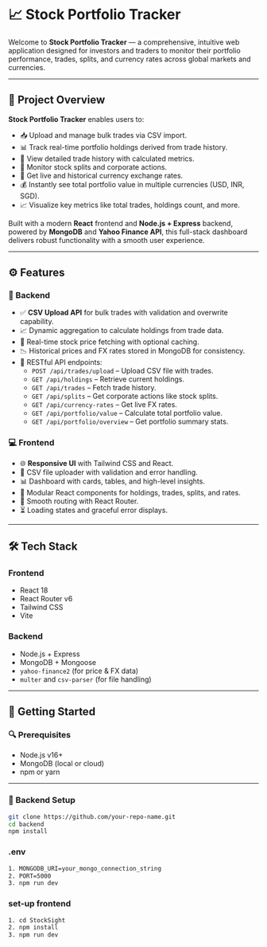 # 📈 Stock Portfolio Tracker

Welcome to **Stock Portfolio Tracker** — a comprehensive, intuitive web application designed for investors and traders to monitor their portfolio performance, trades, splits, and currency rates across global markets and currencies.

---

## 🚀 Project Overview

**Stock Portfolio Tracker** enables users to:

- 📥 Upload and manage bulk trades via CSV import.
- 📊 Track real-time portfolio holdings derived from trade history.
- 📄 View detailed trade history with calculated metrics.
- 🔁 Monitor stock splits and corporate actions.
- 💱 Get live and historical currency exchange rates.
- 💰 Instantly see total portfolio value in multiple currencies (USD, INR, SGD).
- 📈 Visualize key metrics like total trades, holdings count, and more.

Built with a modern **React** frontend and **Node.js + Express** backend, powered by **MongoDB** and **Yahoo Finance API**, this full-stack dashboard delivers robust functionality with a smooth user experience.

---

## ⚙️ Features

### 🔧 Backend

- ✅ **CSV Upload API** for bulk trades with validation and overwrite capability.
- 📈 Dynamic aggregation to calculate holdings from trade data.
- 🔄 Real-time stock price fetching with optional caching.
- 📉 Historical prices and FX rates stored in MongoDB for consistency.
- 🔗 RESTful API endpoints:
  - `POST /api/trades/upload` – Upload CSV file with trades.
  - `GET /api/holdings` – Retrieve current holdings.
  - `GET /api/trades` – Fetch trade history.
  - `GET /api/splits` – Get corporate actions like stock splits.
  - `GET /api/currency-rates` – Get live FX rates.
  - `GET /api/portfolio/value` – Calculate total portfolio value.
  - `GET /api/portfolio/overview` – Get portfolio summary stats.

### 💻 Frontend

- 🌐 **Responsive UI** with Tailwind CSS and React.
- 📂 CSV file uploader with validation and error handling.
- 📊 Dashboard with cards, tables, and high-level insights.
- 🔁 Modular React components for holdings, trades, splits, and rates.
- 🔀 Smooth routing with React Router.
- ⏳ Loading states and graceful error displays.

---

## 🛠️ Tech Stack

### Frontend
- React 18
- React Router v6
- Tailwind CSS
- Vite

### Backend
- Node.js + Express
- MongoDB + Mongoose
- `yahoo-finance2` (for price & FX data)
- `multer` and `csv-parser` (for file handling)

---

## 🚀 Getting Started

### 🔍 Prerequisites

- Node.js v16+
- MongoDB (local or cloud)
- npm or yarn

---

### 🧪 Backend Setup

```bash
git clone https://github.com/your-repo-name.git
cd backend
npm install
```
### .env
```bash
1. MONGODB_URI=your_mongo_connection_string
2. PORT=5000
3. npm run dev
```
### set-up frontend
```bash
1. cd StockSight
2. npm install
3. npm run dev

```
